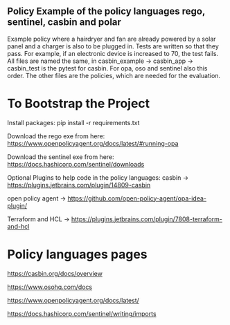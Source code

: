 ## Policy Example of the policy languages rego, sentinel, casbin and polar

Example policy where a hairdryer and fan are already powered by a solar panel and a charger is also to be plugged in. Tests are written so that they pass. For example, if an electronic device is increased to 70, the test fails. All files are named the same, in casbin_example -> casbin_app -> casbin_test is the pytest for casbin. For opa, oso and sentinel also this order. The other files are the policies, which are needed for the evaluation.

# To Bootstrap the Project

Install packages: pip install -r requirements.txt

Download the rego exe from here:  
https://www.openpolicyagent.org/docs/latest/#running-opa

Download the sentinel exe from here:
https://docs.hashicorp.com/sentinel/downloads

Optional Plugins to help code in the policy languages:
casbin -> https://plugins.jetbrains.com/plugin/14809-casbin

open policy agent -> https://github.com/open-policy-agent/opa-idea-plugin/

Terraform and HCL -> https://plugins.jetbrains.com/plugin/7808-terraform-and-hcl

# Policy languages pages

https://casbin.org/docs/overview

https://www.osohq.com/docs

https://www.openpolicyagent.org/docs/latest/

https://docs.hashicorp.com/sentinel/writing/imports
